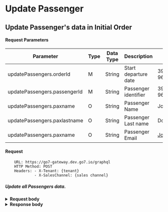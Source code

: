 # Update Passenger

## Update Passenger's data in Initial Order

#### Request Parameters

| Parameter                    | Type | Data Type | Description          | Example                              |
|------------------------------|------|-----------|----------------------|--------------------------------------|
| updatePassengers.orderId     | M    | String    | Start departure date | 395feee0-ce6c-491b-9644-b2c120d868d3 |
| updatePassengers.passengerId | M    | String    | Passenger identifier | 395feee0-ce6c-491b-9644-b2c120d868d3 |
| updatePassengers.paxname     | O    | String    | Passenger Name       | John                                 |
| updatePassengers.paxlastname | O    | String    | Passenger Last name  | Doe                                  |
| updatePassengers.paxname     | O    | String    | Passenger Email      | John.Doe@example.com                 |


#### Request
````shell
    URL: https://go7-gateway.dev.go7.io/graphql
    HTTP Method: POST
    Headers: - X-Tenant: {tenant}
             - X-SalesChannel: {sales channel}
````

##### Update all Passengers data.

<details>
  <summary><b>Request body</b></summary>
<pre>
mutation updatePassengers
(
    $orderId: ID!,
    $passengerId: ID!,
    $paxname: String!,
    $paxlastname: String!,
    $paxemail: String!
)
{
    updatePassengers(
        orderId: $orderId
        request: {
            passengers: [
                {
                    passengerId: $passengerId
                    firstName: $paxname
                    lastName: $paxlastname
                    paxNameGroup: "Fast group"
                    paxAge: 29
                    paxTitle: "MRS"
                    paxPhoneNumber: "+3-8060-111-22-33"
                    paxPhoneCountry: "US"
                    paxEmail: $paxemail
                    genderCode: FEMALE
                    type: ADULT
                    address: {
                        address: "39b"
                        countryCode: "UA"
                        countryName: "Ukraine"
                        city: "Kyiv"
                        postalCode: "01240"
                        street: "Test street lane"
                    }
                    documents: [
                        {
                            paxDocType: "PP"
                            paxDocNumber: "123123"
                            paxDocIssuer: "UA government"
                            paxDocIssueCountry: "UA"
                            paxDocExpiry: "2030-01-01"
                            paxNationality: "UA"
                            paxBirthDate: "1994-02-11"
                            placeOfBirth: "UA"
                        }
                    ]
                }
            ]
        }
    ) {
        orderId
        passengers {
            rph
            passengerId
            firstName
            lastName
            paxNameGroup
            paxAge
            paxTitle
            paxPhoneNumber
            paxPhoneCountry
            paxEmail
            type
            address {
                address
                countryCode
                countryName
                city
                postalCode
                street
            }
            documents {
                paxDocType
                paxDocNumber
                paxDocIssuer
                paxDocIssueCountry
                paxDocExpiry
                paxNationality
                paxBirthDate
            }
            careTaker {
                passengerId
            }
        }
    }
}
</pre>

</details>

<details>
  <summary><b>Response body</b></summary>
<pre>
{
	"data": {
		"order": {
			"orderId": "506df3e6-55eb-4dcc-b9da-9dd7ea0bf946",
			"orderStatus": "DRAFT",
			"tenant": "polar",
			"items": [
				{
					"guarantee": {
						"externalOrderId": "55600796",
						"recordLocator": "5957F982",
						"guarantee": {
							"guaranteeId": "64f01f5f-54d0-444a-83f0-a956f6658f64",
							"status": "SUCCEEDED",
							"paymentTimeLimit": "2025-02-28T15:43Z",
							"ticketingTimeLimit": "2025-03-01T15:23Z"
						}
					}
				}
			]
		}
	}
}
</pre>
</details>

